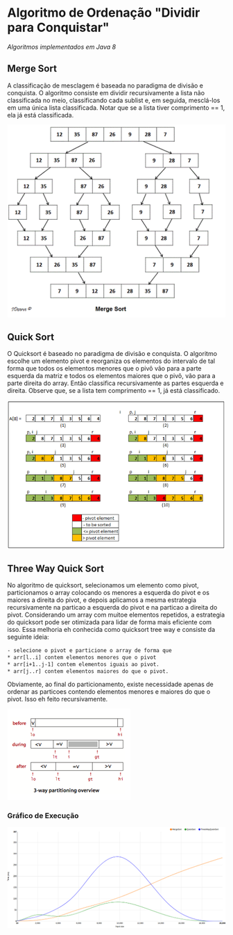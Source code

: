 # Algoritmo de Ordenação "Dividir para Conquistar"

*Algoritmos implementados em Java 8*

## Merge Sort

A classificação de mesclagem é baseada no paradigma de divisão e conquista. O algoritmo consiste em dividir 
recursivamente a lista não classificada no meio, classificando cada sublist e, em seguida, mesclá-los em uma única 
lista classificada. Notar que se a lista tiver comprimento == 1, ela já está classificada.

![Merge Sort](https://github.com/juliafealves/leda-ordenacao-comparacao-recursivo/blob/master/merge_sort.gif "Merge Sort")

## Quick Sort

O Quicksort é baseado no paradigma de divisão e conquista. O algoritmo escolhe um elemento pivot e reorganiza os 
elementos do intervalo de tal forma que todos os elementos menores que o pivô vão para a parte esquerda da matriz e 
todos os elementos maiores que o pivô, vão para a parte direita do array. Então classifica recursivamente as partes 
esquerda e direita. Observe que, se a lista tem comprimento == 1, já está classificado.

![Quick Sort](https://github.com/juliafealves/leda-ordenacao-comparacao-recursivo/blob/master/quick_sort.png "Quick Sort")

## Three Way Quick Sort

No algoritmo de quicksort, selecionamos um elemento como pivot, particionamos o array colocando os menores a esquerda do 
pivot e os maiores a direita do pivot, e depois aplicamos a mesma estrategia recursivamente na particao a esquerda do 
pivot e na particao a direita do pivot.
Considerando um array com muitoe elementos repetidos, a estrategia do quicksort pode ser otimizada para lidar de forma 
mais eficiente com isso. Essa melhoria eh conhecida como quicksort tree way e consiste da seguinte ideia:
```
- selecione o pivot e particione o array de forma que
* arr[l..i] contem elementos menores que o pivot
* arr[i+1..j-1] contem elementos iguais ao pivot.
* arr[j..r] contem elementos maiores do que o pivot.
```
Obviamente, ao final do particionamento, existe necessidade apenas de ordenar as particoes contendo elementos menores e 
maiores do que o pivot. Isso eh feito recursivamente.

![Three Way Quick Sort](https://github.com/juliafealves/leda-ordenacao-comparacao-recursivo/blob/master/3way.png "Three Way Quick Sort")

### Gráfico de Execução

![Gráfico](https://github.com/juliafealves/leda-ordenacao-comparacao-recursivo/blob/master/chart.png "Gráfico")
